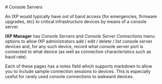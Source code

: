 # Console Servers

An IXP would typically have out of band access (for emergencies, firmware upgrades, etc) to critical infrastructure devices by means of a console server.

**IXP Manager** has *Console Servers* and *Console Server Connections* menu options to allow IXP administrators add / edit / delete / list console server devices and, for any such device, record what console server port is connected to what device (as well as connection characteristics such as baud rate).

Each of these pages has a notes field which supports markdown to allow you to include sample connection sessions to devices. This is especially useful for rarely used console connections to awkward devices.

